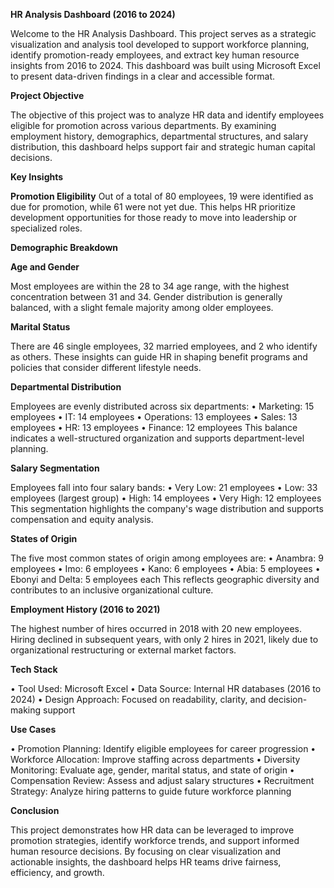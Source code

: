 **HR Analysis Dashboard (2016 to 2024)**

Welcome to the HR Analysis Dashboard. This project serves as a strategic visualization and analysis tool developed to support workforce planning, identify promotion-ready employees, and extract key human resource insights from 2016 to 2024.
This dashboard was built using Microsoft Excel to present data-driven findings in a clear and accessible format.

**Project Objective**

The objective of this project was to analyze HR data and identify employees eligible for promotion across various departments. By examining employment history, demographics, departmental structures, and salary distribution, this dashboard helps support fair and strategic human capital decisions.

**Key Insights**

**Promotion Eligibility**
Out of a total of 80 employees, 19 were identified as due for promotion, while 61 were not yet due. This helps HR prioritize development opportunities for those ready to move into leadership or specialized roles.

**Demographic Breakdown**

**Age and Gender**

Most employees are within the 28 to 34 age range, with the highest concentration between 31 and 34. Gender distribution is generally balanced, with a slight female majority among older employees.

**Marital Status**

There are 46 single employees, 32 married employees, and 2 who identify as others. These insights can guide HR in shaping benefit programs and policies that consider different lifestyle needs.

**Departmental Distribution**

Employees are evenly distributed across six departments:
•	Marketing: 15 employees
•	IT: 14 employees
•	Operations: 13 employees
•	Sales: 13 employees
•	HR: 13 employees
•	Finance: 12 employees
This balance indicates a well-structured organization and supports department-level planning.

**Salary Segmentation**

Employees fall into four salary bands:
•	Very Low: 21 employees
•	Low: 33 employees (largest group)
•	High: 14 employees
•	Very High: 12 employees
This segmentation highlights the company's wage distribution and supports compensation and equity analysis.

**States of Origin**

The five most common states of origin among employees are:
•	Anambra: 9 employees
•	Imo: 6 employees
•	Kano: 6 employees
•	Abia: 5 employees
•	Ebonyi and Delta: 5 employees each
This reflects geographic diversity and contributes to an inclusive organizational culture.

**Employment History (2016 to 2021)**

The highest number of hires occurred in 2018 with 20 new employees. Hiring declined in subsequent years, with only 2 hires in 2021, likely due to organizational restructuring or external market factors.

**Tech Stack**

•	Tool Used: Microsoft Excel
•	Data Source: Internal HR databases (2016 to 2024)
•	Design Approach: Focused on readability, clarity, and decision-making support

**Use Cases**

•	Promotion Planning: Identify eligible employees for career progression
•	Workforce Allocation: Improve staffing across departments
•	Diversity Monitoring: Evaluate age, gender, marital status, and state of origin
•	Compensation Review: Assess and adjust salary structures
•	Recruitment Strategy: Analyze hiring patterns to guide future workforce planning

**Conclusion**

This project demonstrates how HR data can be leveraged to improve promotion strategies, identify workforce trends, and support informed human resource decisions. By focusing on clear visualization and actionable insights, the dashboard helps HR teams drive fairness, efficiency, and growth.

